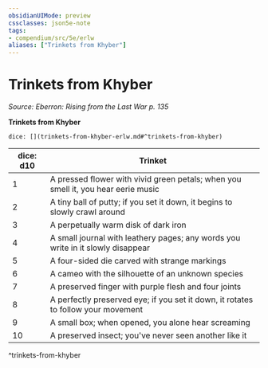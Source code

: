 ```yaml
---
obsidianUIMode: preview
cssclasses: json5e-note
tags:
- compendium/src/5e/erlw
aliases: ["Trinkets from Khyber"]
---
```

# Trinkets from Khyber
*Source: Eberron: Rising from the Last War p. 135* 

**Trinkets from Khyber**

`dice: [](trinkets-from-khyber-erlw.md#^trinkets-from-khyber)`

| dice: d10 | Trinket |
|-----------|---------|
| 1 | A pressed flower with vivid green petals; when you smell it, you hear eerie music |
| 2 | A tiny ball of putty; if you set it down, it begins to slowly crawl around |
| 3 | A perpetually warm disk of dark iron |
| 4 | A small journal with leathery pages; any words you write in it slowly disappear |
| 5 | A four-sided die carved with strange markings |
| 6 | A cameo with the silhouette of an unknown species |
| 7 | A preserved finger with purple flesh and four joints |
| 8 | A perfectly preserved eye; if you set it down, it rotates to follow your movement |
| 9 | A small box; when opened, you alone hear screaming |
| 10 | A preserved insect; you've never seen another like it |
^trinkets-from-khyber
